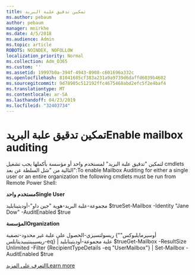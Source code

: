 ```yaml
---
title: تمكين تدقيق علبة البريد
ms.author: pebaum
author: pebaum
manager: mnirkhe
ms.date: 4/5/2018
ms.audience: Admin
ms.topic: article
ROBOTS: NOINDEX, NOFOLLOW
localization_priority: Normal
ms.collection: Adm_O365
ms.custom: ''
ms.assetid: 19997b0a-394f-4943-8908-c601696a332c
ms.openlocfilehash: 81041685cf383a231a9a9739d6daffd6039b4602
ms.sourcegitcommit: 9d78905c512192ffc4675468abd2efc5f2e4baf4
ms.translationtype: MT
ms.contentlocale: ar-SA
ms.lasthandoff: 04/23/2019
ms.locfileid: "32403734"
---
```

# <a name="enable-mailbox-auditing"></a><span data-ttu-id="8b487-102">تمكين تدقيق علبة البريد</span><span class="sxs-lookup"><span data-stu-id="8b487-102">Enable mailbox auditing</span></span>

<span data-ttu-id="8b487-103">لتمكين "تدقيق علبة البريد" لمستخدم واحد أو مؤسسة بأكملها يجب تشغيل cmdlets التالية من "شل السلطة عن بعد":</span><span class="sxs-lookup"><span data-stu-id="8b487-103">To enable Mailbox Auditing for either a single user or an entire organization the following cmdlets must be run from Remote Power Shell:</span></span>
  
 <span data-ttu-id="8b487-104">**مستخدم واحد**</span><span class="sxs-lookup"><span data-stu-id="8b487-104">**Single User**</span></span>
  
<span data-ttu-id="8b487-105">مجموعة-علبة البريد-هوية "جين داو"-أوديتينابليد $true</span><span class="sxs-lookup"><span data-stu-id="8b487-105">Set-Mailbox -Identity "Jane Dow" -AuditEnabled $true</span></span>
  
 <span data-ttu-id="8b487-106">**المؤسسة**</span><span class="sxs-lookup"><span data-stu-id="8b487-106">**Organization**</span></span>
  
<span data-ttu-id="8b487-107">ريسولتسيزي-الحصول على علبة غير محدود-تصفية {"أوسيرمايلبوكس" ريسيبينتيبيديتايلس-eq} | علبة مجموعة-أوديتينابليد $true</span><span class="sxs-lookup"><span data-stu-id="8b487-107">Get-Mailbox -ResultSize Unlimited -Filter {RecipientTypeDetails -eq "UserMailbox"} | Set-Mailbox -AuditEnabled $true</span></span>
  
[<span data-ttu-id="8b487-108">التعرف على المزيد</span><span class="sxs-lookup"><span data-stu-id="8b487-108">Learn more</span></span>](https://support.office.com/article/aaca8987-5b62-458b-9882-c28476a66918)
  

